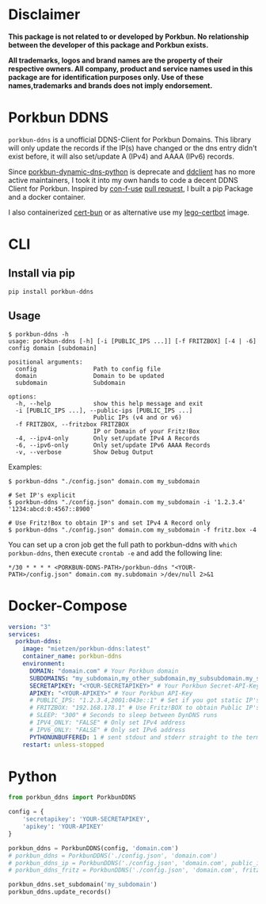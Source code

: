 # Disclaimer

**This package is not related to or developed by Porkbun. No relationship between the developer of this package and Porkbun exists.**

**All trademarks, logos and brand names are the property of their respective owners. All company, product and service names used in this package are for identification purposes only. Use of these names,trademarks and brands does not imply endorsement.**

# Porkbun DDNS
`porkbun-ddns` is a unofficial DDNS-Client for Porkbun Domains.
This library will only update the records if the IP(s) have changed or the dns entry didn't exist before, it will also set/update A (IPv4) and AAAA (IPv6) records.


Since [porkbun-dynamic-dns-python](https://github.com/porkbundomains/porkbun-dynamic-dns-python) is deprecate and [ddclient](https://github.com/ddclient/ddclient/issues/528) has no more active maintainers, I took it into my own hands to code a decent DDNS Client for Porkbun.
Inspired by [con-f-use](https://github.com/con-f-use) [pull request](https://github.com/porkbundomains/porkbun-dynamic-dns-python/pull/6), I built a pip Package and a docker container.

I also containerized [cert-bun](https://github.com/mietzen/docker-cert-bun) or as alternative use my [lego-certbot](https://github.com/mietzen/lego-certbot) image.

# CLI

## Install via pip

```shell
pip install porkbun-ddns
```

## Usage

```Shell
$ porkbun-ddns -h
usage: porkbun-ddns [-h] [-i [PUBLIC_IPS ...]] [-f FRITZBOX] [-4 | -6] config domain [subdomain]

positional arguments:
  config                Path to config file
  domain                Domain to be updated
  subdomain             Subdomain

options:
  -h, --help            show this help message and exit
  -i [PUBLIC_IPS ...], --public-ips [PUBLIC_IPS ...]
                        Public IPs (v4 and or v6)
  -f FRITZBOX, --fritzbox FRITZBOX
                        IP or Domain of your Fritz!Box
  -4, --ipv4-only       Only set/update IPv4 A Records
  -6, --ipv6-only       Only set/update IPv6 AAAA Records
  -v, --verbose         Show Debug Output
```

Examples:

```shell
$ porkbun-ddns "./config.json" domain.com my_subdomain

# Set IP's explicit
$ porkbun-ddns "./config.json" domain.com my_subdomain -i '1.2.3.4' '1234:abcd:0:4567::8900'

# Use Fritz!Box to obtain IP's and set IPv4 A Record only
$ porkbun-ddns "./config.json" domain.com my_subdomain -f fritz.box -4
```

You can set up a cron job get the full path to porkbun-ddns with `which porkbun-ddns`, then execute `crontab -e` and add the following line:

```
*/30 * * * * <PORKBUN-DDNS-PATH>/porkbun-ddns "<YOUR-PATH>/config.json" domain.com my.subdomain >/dev/null 2>&1
```

# Docker-Compose

```yaml
version: "3"
services:
  porkbun-ddns:
    image: "mietzen/porkbun-ddns:latest"
    container_name: porkbun-ddns
    environment:
      DOMAIN: "domain.com" # Your Porkbun domain
      SUBDOMAINS: "my_subdomain,my_other_subdomain,my_subsubdomain.my_subdomain" # Subdomains comma spreaded
      SECRETAPIKEY: "<YOUR-SECRETAPIKEY>" # Your Porkbun Secret-API-Key
      APIKEY: "<YOUR-APIKEY>" # Your Porkbun API-Key
      # PUBLIC_IPS: "1.2.3.4,2001:043e::1" # Set if you got static IP's
      # FRITZBOX: "192.168.178.1" # Use Fritz!BOX to obtain Public IP's
      # SLEEP: "300" # Seconds to sleep between DynDNS runs
      # IPV4_ONLY: "FALSE" # Only set IPv4 address
      # IPV6_ONLY: "FALSE" # Only set IPv6 address
      PYTHONUNBUFFERED: 1 # sent stdout and stderr straight to the terminal
    restart: unless-stopped
```

# Python

```python
from porkbun_ddns import PorkbunDDNS

config = {
    'secretapikey': 'YOUR-SECRETAPIKEY',
    'apikey': 'YOUR-APIKEY'
}

porkbun_ddns = PorkbunDDNS(config, 'domain.com')
# porkbun_ddns = PorkbunDDNS('./config.json', 'domain.com')
# porkbun_ddns_ip = PorkbunDDNS('./config.json', 'domain.com', public_ips=['1.2.3.4','1234:abcd:0:4567::8900'])
# porkbun_ddns_fritz = PorkbunDDNS('./config.json', 'domain.com', fritzbox='fritz.box', ipv6=False)

porkbun_ddns.set_subdomain('my_subdomain')
porkbun_ddns.update_records()
```
